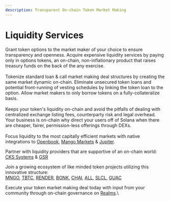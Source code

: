 ```yaml
---
description: Transparent On-chain Token Market Making
---
```


# Liquidity Services

Grant token options to the market maker of your choice to ensure transparency and openness. Acquire expensive liquidity services by paying only in options tokens, an on-chain, non-inflationary product that raises treasury funds on the back of the any exercise.\
\
Tokenize standard loan & call market making deal structures by creating the same market dynamic on-chain. Eliminate unsecured token loans and potential front-running of vesting schedules by linking the token loan to the option. Allow market makers to only borrow tokens on a fully-collateralize basis.\
\
Keeps your token's liquidity on-chain and avoid the pitfalls of dealing with centralized exchange listing fees, counterparty risk and legal overhead. Your business is on-chain why direct your users off of Solana when there are cheaper, fairer, permission-less offerings through DEXs. \
\
Focus liquidity to the most capitally efficient markets with native integrations to [Openbook](https://github.com/openbook-dex), [Mango Markets](https://app.mango.markets/) & [Jupiter](https://jup.ag/swap/USDC-DUAL).

Partner with liquidity providers that are supportive of an on-chain world:\
[CKS Systems](https://cks.systems/) & [GSR](https://www.gsr.io/)

Join a growing ecosystem of like minded token projects utilizing this innovative structure:\
[MNGO](https://mango.markets/), [TBTC](https://threshold.network/), [RENDER](https://rendernetwork.com/), [BONK](https://bonkcoin.com/), [CHAI](https://chai.money/), [ALL](https://alldomains.id/), [SLCL](https://solcial.io/), [GUAC](https://www.guacamole.gg/)

Execute your token market making deal today with input from your community through on-chain governance on [Realms](https://app.realms.today/realms).\
